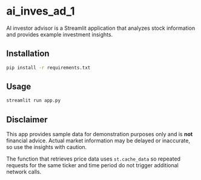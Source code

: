 # ai_inves_ad_1

AI investor advisor is a Streamlit application that analyzes stock information and provides example investment insights.

## Installation

```bash
pip install -r requirements.txt
```

## Usage

```bash
streamlit run app.py
```

## Disclaimer

This app provides sample data for demonstration purposes only and is **not** financial advice. Actual market information may be delayed or inaccurate, so use the insights with caution.

The function that retrieves price data uses `st.cache_data` so repeated requests
for the same ticker and time period do not trigger additional network calls.

